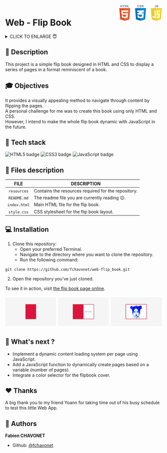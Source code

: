 <img  height="50px" align="right" src="https://raw.githubusercontent.com/fchavonet/fchavonet/main/resources/images/logo-web.png" alt="Web logo">

# Web - Flip Book

<details>
        <summary>
		CLICK TO ENLARGE 😇
        </summary>
	    📄 <a href="#description">Description</a>
        <br>
        🎓 <a href="#objectives">Objectives</a>
        <br>
        🔨 <a href="#tech-stack">Tech stack</a>
        <br>
        📂 <a href="#files-description">Files description</a>
        <br>
        💻 <a href="#installation_and_how_to_use">Installation and how to use</a>
        <br>
        🔧 <a href="#whats-next">What's next ?</a>
        <br>
        ♥️ <a href="#thanks">Thanks</a>
        <br>
        👷 <a href="#authors">Authors</a>
</details>

## 📝 <span id="description">Description</span>

This project is a simple flip book designed in HTML and CSS to display a series of pages in a format reminiscent of a book.

## 🎓 <span id="objectives">Objectives</span>

It provides a visually appealing method to navigate through content by flipping the pages.
<br>
A personal challenge for me was to create this book using only HTML and CSS.
<br>
However, I intend to make the whole flip book dynamic with JavaScript in the future.

## 🔨 <span id="tech-stack">Tech stack</span>

<p align="left">
    <img src="https://img.shields.io/badge/HTML5-e34f26?logo=html5&logoColor=white&style=for-the-badge" alt="HTML5 badge">
    <img src="https://img.shields.io/badge/CSS3-1572b6?logo=css3&logoColor=white&style=for-the-badge" alt="CSS3 badge">
    <img src="https://img.shields.io/badge/JAVASCRIPT-f7df1e?logo=javascript&logoColor=black&style=for-the-badge" alt="JavaScript badge">
<p>

## 📂 <span id="files-description">Files description</span>

| **FILE**     | **DESCRIPTION**                                     |
| :----------: | --------------------------------------------------- |
| `resources`  | Contains the resources required for the repository. |
| `README.md`  | The readme file you are currently reading 😉.       |
| `index.html` | Main HTML file for the flip book.                   |
| `style.css`  | CSS stylesheet for the flip book layout.            |

## 💻 <span id="installation">Installation</span>

1. Clone this repository:
    - Open your preferred Terminal.
    - Navigate to the directory where you want to clone the repository.
    - Run the following command:

```
git clone https://github.com/fchavonet/web-flip_book.git
```

2. Open the repository you've just cloned.

To see it in action, visit <a href="https://fchavonet.github.io/web-flip_book/" target="_blank">the flip book page online</a>.

<p align="center">
    <img src="./resources/screenshots.png">
</p>

## 🔧 <span id="whats-next">What's next ?</span>

- Implement a dynamic content loading system per page using JavaScript.
- Add a JavaScript function to dynamically create pages based on a variable (number of pages).
- Integrate a color selector for the flipbook cover.

## ♥️ <span id="thanks">Thanks</span>

A big thank you to my friend Yoann for taking time out of his busy schedule to test this little Web App.

## 👷 <span id="authors">Authors</span>

**Fabien CHAVONET**
- Github: [@fchavonet](https://github.com/fchavonet)
